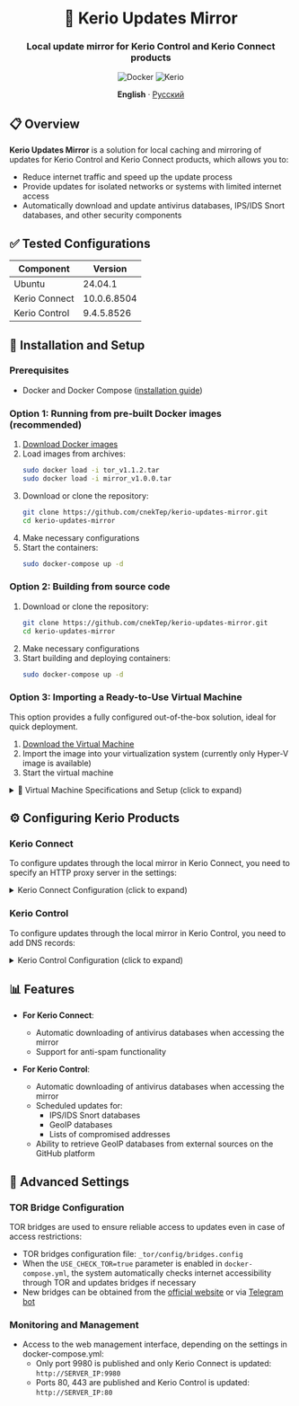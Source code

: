 <div align="center">

# 🔄 Kerio Updates Mirror

### Local update mirror for Kerio Control and Kerio Connect products

![Docker](https://img.shields.io/badge/Docker-2CA5E0?style=flat&logo=docker&logoColor=white)
![Kerio](https://img.shields.io/badge/Kerio-Connect_&_Control-0078D4?style=flat)

**English** · [Русский](./docs/ru/README.ru.md)
</div>

## 📋 Overview

**Kerio Updates Mirror** is a solution for local caching and mirroring of updates for Kerio Control and Kerio Connect
products, which allows you to:

- Reduce internet traffic and speed up the update process
- Provide updates for isolated networks or systems with limited internet access
- Automatically download and update antivirus databases, IPS/IDS Snort databases, and other security components

## ✅ Tested Configurations

| Component     | Version     |
|---------------|-------------|
| Ubuntu        | 24.04.1     |
| Kerio Connect | 10.0.6.8504 |
| Kerio Control | 9.4.5.8526  |

## 🚀 Installation and Setup

### Prerequisites

- Docker and Docker Compose ([installation guide](./docs/en/docker.md))

### Option 1: Running from pre-built Docker images (recommended)

1. [Download Docker images](https://t.me/my_store_files_bot?start=kerio-updates-mirror)
2. Load images from archives:
   ```bash
   sudo docker load -i tor_v1.1.2.tar
   sudo docker load -i mirror_v1.0.0.tar
   ```
3. Download or clone the repository:
   ```bash
   git clone https://github.com/cnekTep/kerio-updates-mirror.git
   cd kerio-updates-mirror
   ```
4. Make necessary configurations
5. Start the containers:
   ```bash
   sudo docker-compose up -d
   ```

### Option 2: Building from source code

1. Download or clone the repository:
   ```bash
   git clone https://github.com/cnekTep/kerio-updates-mirror.git
   cd kerio-updates-mirror
   ```
2. Make necessary configurations
3. Start building and deploying containers:
   ```bash
   sudo docker-compose up -d
   ```

### Option 3: Importing a Ready-to-Use Virtual Machine

This option provides a fully configured out-of-the-box solution, ideal for quick deployment.

1. [Download the Virtual Machine](https://t.me/my_store_files_bot?start=kerio-updates-mirror)
2. Import the image into your virtualization system (currently only Hyper-V image is available)
3. Start the virtual machine

<details>
<summary>📝 Virtual Machine Specifications and Setup (click to expand)</summary>

#### Technical Specifications

- **Operating System**: Debian 12 (minimal installation)
- **Resource Requirements**: 512-1024 MB RAM, 1 CPU, 10 GB storage
- **Pre-installed Software**: SSH, Midnight Commander, htop, Docker, Docker Compose
- **Docker Containers**: Portainer, Kerio Updates Mirror

#### System Access

- **Default Credentials**:
    - Username: `root`
    - Password: `root`

#### Initial Setup

1. Connect to the virtual machine via SSH (port 22)
2. **Strongly recommended** to change the root password:
   ```bash
   passwd
   ```
3. Configure the correct timezone:
   ```bash
   dpkg-reconfigure tzdata
   ```
4. Check the current IP address (DHCP is used by default):
   ```bash
   ip a
   ```

#### Network Configuration

To change network parameters:

1. Edit network interfaces:
   ```bash
   nano /etc/network/interfaces
   # or
   mc # then navigate to /etc/network/interfaces
   ```
2. Configure DNS servers:
   ```bash
   nano /etc/resolv.conf
   # or 
   mc # then navigate to /etc/resolv.conf
   ```

#### Management via Portainer

The virtual machine includes pre-installed Portainer for convenient Docker container management:

- **URL**: `https://VIRTUAL_MACHINE_IP:9443`
- **Credentials**:
    - Username: `admin`
    - Password: `admin`

> **Note**: It is recommended to change the Portainer admin password after first login.

</details>

## ⚙️ Configuring Kerio Products

### Kerio Connect

To configure updates through the local mirror in Kerio Connect, you need to specify an HTTP proxy server in the
settings:

<details>
<summary>Kerio Connect Configuration (click to expand)</summary>

#### For Linux server with Kerio Connect and Docker containers on the same server:

1. Go to **Configuration → Advanced Options → HTTP Proxy**
2. Specify:
    - **Address**: 172.222.0.5
    - **Port**: 8118

#### For Windows or distributed infrastructure:

> Server runs on Windows or a distributed infrastructure is used (Kerio Connect and Docker containers are located on
> different servers)

1. Go to **Configuration → Advanced Options → HTTP Proxy**
2. Specify:
    - **Address**: IP_address_of_server_with_Docker_containers
    - **Port**: 8118

</details>

### Kerio Control

To configure updates through the local mirror in Kerio Control, you need to add DNS records:

<details>
<summary>Kerio Control Configuration (click to expand)</summary>

1. Go to **Configuration → DNS → Local DNS Lookup**
2. Add the following records (where Update_server_IP is the IP address of the server with the mirror):

| IP Address       | Hostname                | Description          |
|------------------|-------------------------|----------------------|
| Update_server_IP | bda-update.kerio.com    | kerio-updates-mirror |
| Update_server_IP | bdupdate.kerio.com      | kerio-updates-mirror |
| Update_server_IP | ids-update.kerio.com    | kerio-updates-mirror |
| Update_server_IP | prod-update.kerio.com   | kerio-updates-mirror |
| Update_server_IP | update.kerio.com        | kerio-updates-mirror |
| Update_server_IP | wf-activation.kerio.com | kerio-updates-mirror |

</details>

## 📊 Features

- **For Kerio Connect**:
    - Automatic downloading of antivirus databases when accessing the mirror
    - Support for anti-spam functionality

- **For Kerio Control**:
    - Automatic downloading of antivirus databases when accessing the mirror
    - Scheduled updates for:
        - IPS/IDS Snort databases
        - GeoIP databases
        - Lists of compromised addresses
    - Ability to retrieve GeoIP databases from external sources on the GitHub platform

## 🔧 Advanced Settings

### TOR Bridge Configuration

TOR bridges are used to ensure reliable access to updates even in case of access restrictions:

- TOR bridges configuration file: `_tor/config/bridges.config`
- When the `USE_CHECK_TOR=true` parameter is enabled in `docker-compose.yml`, the system automatically checks internet
  accessibility through TOR and updates bridges if necessary
- New bridges can be obtained from the [official website](https://bridges.torproject.org) or
  via [Telegram bot](https://t.me/GetBridgesBot)

### Monitoring and Management

- Access to the web management interface, depending on the settings in docker-compose.yml:
    - Only port 9980 is published and only Kerio Connect is updated: `http://SERVER_IP:9980`
    - Ports 80, 443 are published and Kerio Control is updated: `http://SERVER_IP:80`